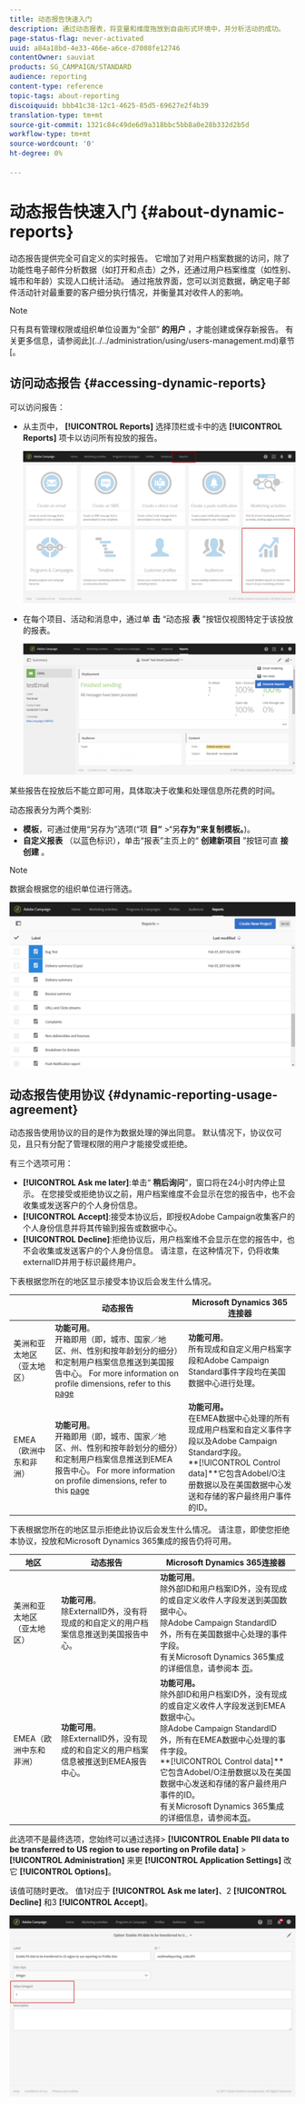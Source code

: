 ```yaml
---
title: 动态报告快速入门
description: 通过动态报表，将变量和维度拖放到自由形式环境中，并分析活动的成功。
page-status-flag: never-activated
uuid: a84a18bd-4e33-466e-a6ce-d7008fe12746
contentOwner: sauviat
products: SG_CAMPAIGN/STANDARD
audience: reporting
content-type: reference
topic-tags: about-reporting
discoiquuid: bbb41c38-12c1-4625-85d5-69627e2f4b39
translation-type: tm+mt
source-git-commit: 1321c84c49de6d9a318bbc5bb8a0e28b332d2b5d
workflow-type: tm+mt
source-wordcount: '0'
ht-degree: 0%

---
```



# 动态报告快速入门 {#about-dynamic-reports}

动态报告提供完全可自定义的实时报告。 它增加了对用户档案数据的访问，除了功能性电子邮件分析数据（如打开和点击）之外，还通过用户档案维度（如性别、城市和年龄）实现人口统计活动。 通过拖放界面，您可以浏览数据，确定电子邮件活动针对最重要的客户细分执行情况，并衡量其对收件人的影响。

>[!NOTE]
>
>只有具有管理权限或组织单位设置为“全部” **的用户** ，才能创建或保存新报告。 有关更多信息，请参阅此](../../administration/using/users-management.md)章节[。

## 访问动态报告 {#accessing-dynamic-reports}

可以访问报告：

* 从主页中， **[!UICONTROL Reports]** 选择顶栏或卡中的选 **[!UICONTROL Reports]** 项卡以访问所有投放的报告。

   ![](assets/campaign_reports_access.png)

* 在每个项目、活动和消息中，通过单 **击** “动态报 **表** ”按钮仅视图特定于该投放的报表。

   ![](assets/campaign_reports_description.png)

某些报告在投放后不能立即可用，具体取决于收集和处理信息所花费的时间。

动态报表分为两个类别:

* **模板**，可通过使用“另存为”选项(“项 **目”** >“另&#x200B;**存为”来复制模板。**)。
* **自定义报表** （以蓝色标识），单击“报表”主页上的“ **创建新项目** ”按钮可直 **接创建** 。

>[!NOTE]
>
>数据会根据您的组织单位进行筛选。

![](assets/dynamic_report_overview.png)

## 动态报告使用协议 {#dynamic-reporting-usage-agreement}

动态报告使用协议的目的是作为数据处理的弹出同意。 默认情况下，协议仅可见，且只有分配了管理权限的用户才能接受或拒绝。

有三个选项可用：

* **[!UICONTROL Ask me later]**:单击“ **稍后询问**”，窗口将在24小时内停止显示。 在您接受或拒绝协议之前，用户档案维度不会显示在您的报告中，也不会收集或发送客户的个人身份信息。
* **[!UICONTROL Accept]**:接受本协议后，即授权Adobe Campaign收集客户的个人身份信息并将其传输到报告或数据中心。
* **[!UICONTROL Decline]**:拒绝协议后，用户档案维不会显示在您的报告中，也不会收集或发送客户的个人身份信息。 请注意，在这种情况下，仍将收集externalID并用于标识最终用户。

下表根据您所在的地区显示接受本协议后会发生什么情况。

|  | 动态报告 | Microsoft Dynamics 365连接器 |
|---|---|---|
| 美洲和亚太地区（亚太地区） | **功能可用**。 <br>开箱即用（即，城市、国家／地区、州、性别和按年龄划分的细分）和定制用户档案信息推送到美国报告中心。 For more information on profile dimensions, refer to this [page](../../reporting/using/list-of-components-.md) | **功能可用**。 <br>所有现成和自定义用户档案字段和Adobe Campaign Standard事件字段均在美国数据中心进行处理。 |
| EMEA（欧洲中东和非洲） | **功能可用**。 <br>开箱即用（即，城市、国家／地区、州、性别和按年龄划分的细分）和定制用户档案信息推送到EMEA报告中心。 For more information on profile dimensions, refer to this [page](../../reporting/using/list-of-components-.md) | **功能可用。** <br>在EMEA数据中心处理的所有现成用户档案和自定义事件字段以及Adobe Campaign Standard字段。 <br>**[!UICONTROL Control data]**它包含AdobeI/O注册数据以及在美国数据中心发送和存储的客户最终用户事件的ID。 |

下表根据您所在的地区显示拒绝此协议后会发生什么情况。 请注意，即使您拒绝本协议，投放和Microsoft Dynamics 365集成的报告仍将可用。

| 地区 | 动态报告 | Microsoft Dynamics 365连接器 |
|---|---|---|
| 美洲和亚太地区（亚太地区） | **功能可用**。 <br> 除ExternalID外，没有将现成的和自定义的用户档案信息推送到美国报告中心。 | **功能可用**。 <br>除外部ID和用户档案ID外，没有现成的或自定义收件人字段发送到美国数据中心。 <br>除Adobe Campaign StandardID外，所有在美国数据中心处理的事件字段。 <br>有关Microsoft Dynamics 365集成的详细信息，请参阅本 [页](../../integrating/using/working-with-campaign-standard-and-microsoft-dynamics-365.md)。 |
| EMEA（欧洲中东和非洲） | **功能可用**。 <br>除ExternalID外，没有现成的和自定义的用户档案信息被推送到EMEA报告中心。 | **功能可用。** <br>除外部ID和用户档案ID外，没有现成的或自定义收件人字段发送到EMEA数据中心。 <br>除Adobe Campaign StandardID外，所有在EMEA数据中心处理的事件字段。  <br>**[!UICONTROL Control data]**它包含AdobeI/O注册数据以及在美国数据中心发送和存储的客户最终用户事件的ID。<br>有关Microsoft Dynamics 365集成的详细信息，请参阅本[页](../../integrating/using/working-with-campaign-standard-and-microsoft-dynamics-365.md)。 |

此选项不是最终选项，您始终可以通过选择> **[!UICONTROL Enable PII data to be transferred to US region to use reporting on Profile data]** > **[!UICONTROL Administration]** 来更 **[!UICONTROL Application Settings]** 改它 **[!UICONTROL Options]**。

该值可随时更改。 值1对应于 **[!UICONTROL Ask me later]**、2 **[!UICONTROL Decline]** 和3 **[!UICONTROL Accept]**。

![](assets/pii_window_2.png)
